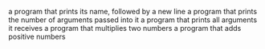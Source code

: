  a program that prints its name, followed by a new line
a program that prints the number of arguments passed into it
a program that prints all arguments it receives
a program that multiplies two numbers
a program that adds positive numbers
